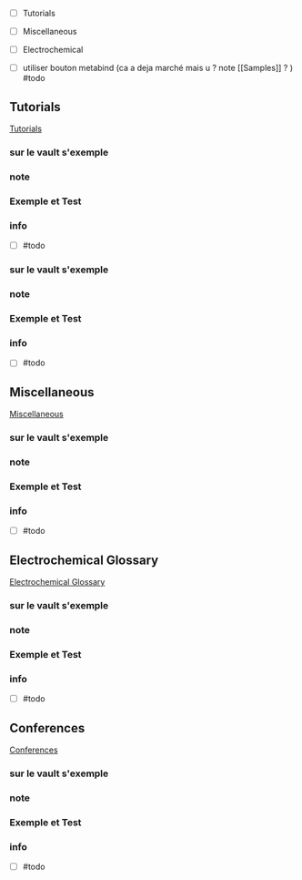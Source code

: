 
- [ ] Tutorials
- [ ] Miscellaneous
- [ ] Electrochemical

- [ ] utiliser bouton metabind (ca a deja marché mais u ? note [[Samples]] ? ) #todo


## Tutorials

[Tutorials](app://obsidian.md/Tutorials)

### sur le vault s'exemple

### note

### Exemple et Test

### info

- [ ] #todo

### sur le vault s'exemple

### note

### Exemple et Test

### info

- [ ] #todo

## Miscellaneous

[Miscellaneous](app://obsidian.md/Miscellaneous)

### sur le vault s'exemple

### note

### Exemple et Test

### info

- [ ] #todo

## Electrochemical Glossary

[Electrochemical Glossary](app://obsidian.md/Electrochemical%20Glossary)

### sur le vault s'exemple

### note

### Exemple et Test

### info

- [ ] #todo

## Conferences

[Conferences](app://obsidian.md/Conferences)

### sur le vault s'exemple

### note

### Exemple et Test

### info

- [ ] #todo
